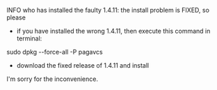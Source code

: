 INFO who has installed the faulty 1.4.11:
the install problem is FIXED, so please
- if you have installed the wrong 1.4.11, then execute this command in terminal:

sudo dpkg --force-all -P pagavcs

- download the fixed release of 1.4.11 and install

I'm sorry for the inconvenience.